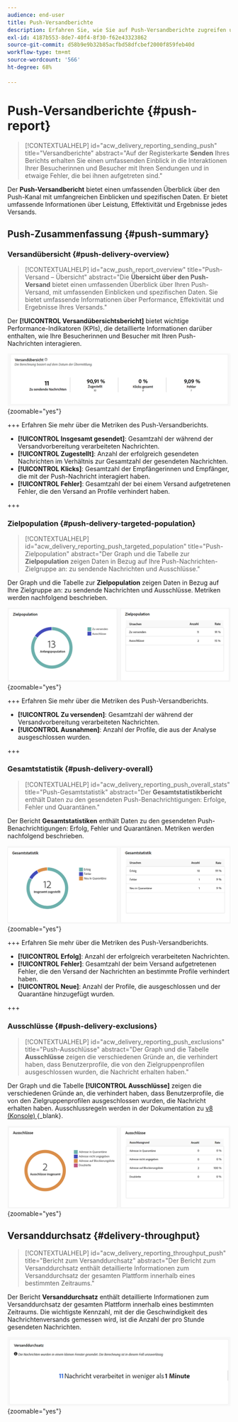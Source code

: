 ```yaml
---
audience: end-user
title: Push-Versandberichte
description: Erfahren Sie, wie Sie auf Push-Versandberichte zugreifen und diese verwenden können
exl-id: 4187b553-8de7-40f4-8f30-f62e43323862
source-git-commit: d58b9e9b32b85acfbd58dfcbef2000f859feb40d
workflow-type: tm+mt
source-wordcount: '566'
ht-degree: 68%

---
```


# Push-Versandberichte {#push-report}

>[!CONTEXTUALHELP]
>id="acw_delivery_reporting_sending_push"
>title="Versandberichte"
>abstract="Auf der Registerkarte **Senden** Ihres Berichts erhalten Sie einen umfassenden Einblick in die Interaktionen Ihrer Besucherinnen und Besucher mit Ihren Sendungen und in etwaige Fehler, die bei ihnen aufgetreten sind."

Der **Push-Versandbericht** bietet einen umfassenden Überblick über den Push-Kanal mit umfangreichen Einblicken und spezifischen Daten. Er bietet umfassende Informationen über Leistung, Effektivität und Ergebnisse jedes Versands.

## Push-Zusammenfassung {#push-summary}

### Versandübersicht {#push-delivery-overview}

>[!CONTEXTUALHELP]
>id="acw_push_report_overview"
>title="Push-Versand – Übersicht"
>abstract="Die **Übersicht über den Push-Versand** bietet einen umfassenden Überblick über Ihren Push-Versand, mit umfassenden Einblicken und spezifischen Daten. Sie bietet umfassende Informationen über Performance, Effektivität und Ergebnisse Ihres Versands."

Der **[!UICONTROL Versandübersichtsbericht]** bietet wichtige Performance-Indikatoren (KPIs), die detaillierte Informationen darüber enthalten, wie Ihre Besucherinnen und Besucher mit Ihren Push-Nachrichten interagieren.

![Dieser Screenshot zeigt den Bericht Versandübersicht , der KPIs zur Besucherinteraktion mit Push-Nachrichten bereitstellt.](assets/reporting_push_3.png){zoomable="yes"}

+++ Erfahren Sie mehr über die Metriken des Push-Versandberichts.

* **[!UICONTROL Insgesamt gesendet]**: Gesamtzahl der während der Versandvorbereitung verarbeiteten Nachrichten.
* **[!UICONTROL Zugestellt]**: Anzahl der erfolgreich gesendeten Nachrichten im Verhältnis zur Gesamtzahl der gesendeten Nachrichten.
* **[!UICONTROL Klicks]**: Gesamtzahl der Empfängerinnen und Empfänger, die mit der Push-Nachricht interagiert haben.
* **[!UICONTROL Fehler]**: Gesamtzahl der bei einem Versand aufgetretenen Fehler, die den Versand an Profile verhindert haben.

+++

### Zielpopulation {#push-delivery-targeted-population}

>[!CONTEXTUALHELP]
>id="acw_delivery_reporting_push_targeted_population"
>title="Push-Zielpopulation"
>abstract="Der Graph und die Tabelle zur **Zielpopulation** zeigen Daten in Bezug auf Ihre Push-Nachrichten-Zielgruppe an: zu sendende Nachrichten und Ausschlüsse."

Der Graph und die Tabelle zur **Zielpopulation** zeigen Daten in Bezug auf Ihre Zielgruppe an: zu sendende Nachrichten und Ausschlüsse. Metriken werden nachfolgend beschrieben.

![Dieser Screenshot zeigt das Diagramm und die Tabelle Zielgruppenpopulation, in denen Daten zu zu versendenden Nachrichten und Ausschlüssen angezeigt werden.](assets/reporting_push_4.png){zoomable="yes"}

+++ Erfahren Sie mehr über die Metriken des Push-Versandberichts.

* **[!UICONTROL Zu versenden]**: Gesamtzahl der während der Versandvorbereitung verarbeiteten Nachrichten.
* **[!UICONTROL Ausnahmen]**: Anzahl der Profile, die aus der Analyse ausgeschlossen wurden.

+++

### Gesamtstatistik {#push-delivery-overall}

>[!CONTEXTUALHELP]
>id="acw_delivery_reporting_push_overall_stats"
>title="Push-Gesamtstatistik"
>abstract="Der **Gesamtstatistikbericht** enthält Daten zu den gesendeten Push-Benachrichtigungen: Erfolge, Fehler und Quarantänen."

Der Bericht **Gesamtstatistiken** enthält Daten zu den gesendeten Push-Benachrichtigungen: Erfolg, Fehler und Quarantänen. Metriken werden nachfolgend beschrieben.

![Dieser Screenshot zeigt den Bericht Gesamtstatistik mit Daten zu Erfolg, Fehlern und Quarantänen für gesendete Push-Benachrichtigungen.](assets/reporting_push_5.png){zoomable="yes"}

+++ Erfahren Sie mehr über die Metriken des Push-Versandberichts.

* **[!UICONTROL Erfolg]**: Anzahl der erfolgreich verarbeiteten Nachrichten.
* **[!UICONTROL Fehler]**: Gesamtzahl der beim Versand aufgetretenen Fehler, die den Versand der Nachrichten an bestimmte Profile verhindert haben.
* **[!UICONTROL Neue]**: Anzahl der Profile, die ausgeschlossen und der Quarantäne hinzugefügt wurden.

+++

### Ausschlüsse {#push-delivery-exclusions}

>[!CONTEXTUALHELP]
>id="acw_delivery_reporting_push_exclusions"
>title="Push-Ausschlüsse"
>abstract="Der Graph und die Tabelle **Ausschlüsse** zeigen die verschiedenen Gründe an, die verhindert haben, dass Benutzerprofile, die von den Zielgruppenprofilen ausgeschlossen wurden, die Nachricht erhalten haben."

Der Graph und die Tabelle **[!UICONTROL Ausschlüsse]** zeigen die verschiedenen Gründe an, die verhindert haben, dass Benutzerprofile, die von den Zielgruppenprofilen ausgeschlossen wurden, die Nachricht erhalten haben. Ausschlussregeln werden in der Dokumentation zu [ v8 (Konsole) ](https://experienceleague.adobe.com/docs/campaign/campaign-v8/send/failures/delivery-failures.html?lang=de#push-error-types){_blank}.

![Dieser Screenshot zeigt das Ausschlussdiagramm und die Tabelle mit den Gründen, die verhindert haben, dass ausgeschlossene Benutzerprofile Nachrichten erhalten.](assets/reporting_push_6.png){zoomable="yes"}

## Versanddurchsatz {#delivery-throughput}

>[!CONTEXTUALHELP]
>id="acw_delivery_reporting_throughput_push"
>title="Bericht zum Versanddurchsatz"
>abstract="Der Bericht zum Versanddurchsatz enthält detaillierte Informationen zum Versanddurchsatz der gesamten Plattform innerhalb eines bestimmten Zeitraums."

Der Bericht **Versanddurchsatz** enthält detaillierte Informationen zum Versanddurchsatz der gesamten Plattform innerhalb eines bestimmten Zeitraums. Die wichtigste Kennzahl, mit der die Geschwindigkeit des Nachrichtenversands gemessen wird, ist die Anzahl der pro Stunde gesendeten Nachrichten.

![Dieser Screenshot zeigt den Bericht zum Versanddurchsatz, der Details zur Versandgeschwindigkeit der Plattform innerhalb eines bestimmten Zeitraums enthält.](assets/reporting_push_2.png){zoomable="yes"}
